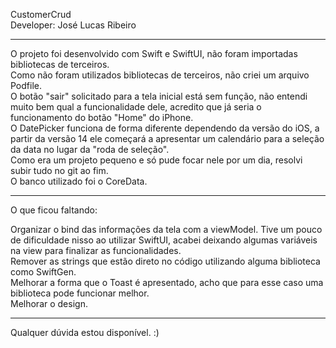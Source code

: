 CustomerCrud<br />
Developer: José Lucas Ribeiro<br />

---

O projeto foi desenvolvido com Swift e SwiftUI, não foram importadas bibliotecas de terceiros.<br />
Como não foram utilizados bibliotecas de terceiros, não criei um arquivo Podfile.<br />
O botão "sair" solicitado para a tela inicial está sem função, não entendi muito bem qual a funcionalidade dele, acredito que já seria o funcionamento do botão "Home" do iPhone.<br />
O DatePicker funciona de forma diferente dependendo da versão do iOS, a partir da versão 14 ele começará a apresentar um calendário para a seleção da data no lugar da "roda de seleção".<br />
Como era um projeto pequeno e só pude focar nele por um dia, resolvi subir tudo no git ao fim.<br />
O banco utilizado foi o CoreData.<br />

---

O que ficou faltando:

Organizar o bind das informações da tela com a viewModel. Tive um pouco de dificuldade nisso ao utilizar SwiftUI, acabei deixando algumas variáveis na view para finalizar as funcionalidades.<br />
Remover as strings que estão direto no código utilizando alguma biblioteca como SwiftGen.<br />
Melhorar a forma que o Toast é apresentado, acho que para esse caso uma biblioteca pode funcionar melhor.<br />
Melhorar o design.<br />

---

Qualquer dúvida estou disponível. :)